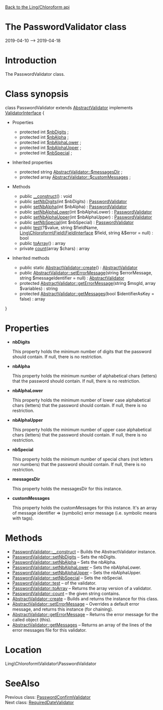[Back to the Ling/Chloroform api](https://github.com/lingtalfi/Chloroform/blob/master/doc/api/Ling/Chloroform.md)



The PasswordValidator class
================
2019-04-10 --> 2019-04-18






Introduction
============

The PasswordValidator class.



Class synopsis
==============


class <span class="pl-k">PasswordValidator</span> extends [AbstractValidator](https://github.com/lingtalfi/Chloroform/blob/master/doc/api/Ling/Chloroform/Validator/AbstractValidator.md) implements [ValidatorInterface](https://github.com/lingtalfi/Chloroform/blob/master/doc/api/Ling/Chloroform/Validator/ValidatorInterface.md) {

- Properties
    - protected int [$nbDigits](#property-nbDigits) ;
    - protected int [$nbAlpha](#property-nbAlpha) ;
    - protected int [$nbAlphaLower](#property-nbAlphaLower) ;
    - protected int [$nbAlphaUpper](#property-nbAlphaUpper) ;
    - protected int [$nbSpecial](#property-nbSpecial) ;

- Inherited properties
    - protected string [AbstractValidator::$messagesDir](#property-messagesDir) ;
    - protected array [AbstractValidator::$customMessages](#property-customMessages) ;

- Methods
    - public [__construct](https://github.com/lingtalfi/Chloroform/blob/master/doc/api/Ling/Chloroform/Validator/PasswordValidator/__construct.md)() : void
    - public [setNbDigits](https://github.com/lingtalfi/Chloroform/blob/master/doc/api/Ling/Chloroform/Validator/PasswordValidator/setNbDigits.md)(int $nbDigits) : [PasswordValidator](https://github.com/lingtalfi/Chloroform/blob/master/doc/api/Ling/Chloroform/Validator/PasswordValidator.md)
    - public [setNbAlpha](https://github.com/lingtalfi/Chloroform/blob/master/doc/api/Ling/Chloroform/Validator/PasswordValidator/setNbAlpha.md)(int $nbAlpha) : [PasswordValidator](https://github.com/lingtalfi/Chloroform/blob/master/doc/api/Ling/Chloroform/Validator/PasswordValidator.md)
    - public [setNbAlphaLower](https://github.com/lingtalfi/Chloroform/blob/master/doc/api/Ling/Chloroform/Validator/PasswordValidator/setNbAlphaLower.md)(int $nbAlphaLower) : [PasswordValidator](https://github.com/lingtalfi/Chloroform/blob/master/doc/api/Ling/Chloroform/Validator/PasswordValidator.md)
    - public [setNbAlphaUpper](https://github.com/lingtalfi/Chloroform/blob/master/doc/api/Ling/Chloroform/Validator/PasswordValidator/setNbAlphaUpper.md)(int $nbAlphaUpper) : [PasswordValidator](https://github.com/lingtalfi/Chloroform/blob/master/doc/api/Ling/Chloroform/Validator/PasswordValidator.md)
    - public [setNbSpecial](https://github.com/lingtalfi/Chloroform/blob/master/doc/api/Ling/Chloroform/Validator/PasswordValidator/setNbSpecial.md)(int $nbSpecial) : [PasswordValidator](https://github.com/lingtalfi/Chloroform/blob/master/doc/api/Ling/Chloroform/Validator/PasswordValidator.md)
    - public [test](https://github.com/lingtalfi/Chloroform/blob/master/doc/api/Ling/Chloroform/Validator/PasswordValidator/test.md)(?$value, string $fieldName, [Ling\Chloroform\Field\FieldInterface](https://github.com/lingtalfi/Chloroform/blob/master/doc/api/Ling/Chloroform/Field/FieldInterface.md) $field, string &$error = null) : bool
    - public [toArray](https://github.com/lingtalfi/Chloroform/blob/master/doc/api/Ling/Chloroform/Validator/PasswordValidator/toArray.md)() : array
    - private [count](https://github.com/lingtalfi/Chloroform/blob/master/doc/api/Ling/Chloroform/Validator/PasswordValidator/count.md)(array $chars) : array

- Inherited methods
    - public static [AbstractValidator::create](https://github.com/lingtalfi/Chloroform/blob/master/doc/api/Ling/Chloroform/Validator/AbstractValidator/create.md)() : [AbstractValidator](https://github.com/lingtalfi/Chloroform/blob/master/doc/api/Ling/Chloroform/Validator/AbstractValidator.md)
    - public [AbstractValidator::setErrorMessage](https://github.com/lingtalfi/Chloroform/blob/master/doc/api/Ling/Chloroform/Validator/AbstractValidator/setErrorMessage.md)(string $errorMessage, string $messageIdentifier = null) : [AbstractValidator](https://github.com/lingtalfi/Chloroform/blob/master/doc/api/Ling/Chloroform/Validator/AbstractValidator.md)
    - protected [AbstractValidator::getErrorMessage](https://github.com/lingtalfi/Chloroform/blob/master/doc/api/Ling/Chloroform/Validator/AbstractValidator/getErrorMessage.md)(string $msgId, array $variables) : string
    - protected [AbstractValidator::getMessages](https://github.com/lingtalfi/Chloroform/blob/master/doc/api/Ling/Chloroform/Validator/AbstractValidator/getMessages.md)(bool $identifierAsKey = false) : array

}




Properties
=============

- <span id="property-nbDigits"><b>nbDigits</b></span>

    This property holds the minimum number of digits that the password should contain.
    If null, there is no restriction.
    
    

- <span id="property-nbAlpha"><b>nbAlpha</b></span>

    This property holds the minimum number of alphabetical chars (letters) that the password should contain.
    If null, there is no restriction.
    
    

- <span id="property-nbAlphaLower"><b>nbAlphaLower</b></span>

    This property holds the minimum number of lower case alphabetical chars (letters) that the password should contain.
    If null, there is no restriction.
    
    

- <span id="property-nbAlphaUpper"><b>nbAlphaUpper</b></span>

    This property holds the minimum number of upper case alphabetical chars (letters) that the password should contain.
    If null, there is no restriction.
    
    

- <span id="property-nbSpecial"><b>nbSpecial</b></span>

    This property holds the minimum number of special chars (not letters nor numbers) that the password should contain.
    If null, there is no restriction.
    
    

- <span id="property-messagesDir"><b>messagesDir</b></span>

    This property holds the messagesDir for this instance.
    
    

- <span id="property-customMessages"><b>customMessages</b></span>

    This property holds the customMessages for this instance.
    It's an array of message identifier => (symbolic) error message (i.e. symbolic means with tags).
    
    



Methods
==============

- [PasswordValidator::__construct](https://github.com/lingtalfi/Chloroform/blob/master/doc/api/Ling/Chloroform/Validator/PasswordValidator/__construct.md) &ndash; Builds the AbstractValidator instance.
- [PasswordValidator::setNbDigits](https://github.com/lingtalfi/Chloroform/blob/master/doc/api/Ling/Chloroform/Validator/PasswordValidator/setNbDigits.md) &ndash; Sets the nbDigits.
- [PasswordValidator::setNbAlpha](https://github.com/lingtalfi/Chloroform/blob/master/doc/api/Ling/Chloroform/Validator/PasswordValidator/setNbAlpha.md) &ndash; Sets the nbAlpha.
- [PasswordValidator::setNbAlphaLower](https://github.com/lingtalfi/Chloroform/blob/master/doc/api/Ling/Chloroform/Validator/PasswordValidator/setNbAlphaLower.md) &ndash; Sets the nbAlphaLower.
- [PasswordValidator::setNbAlphaUpper](https://github.com/lingtalfi/Chloroform/blob/master/doc/api/Ling/Chloroform/Validator/PasswordValidator/setNbAlphaUpper.md) &ndash; Sets the nbAlphaUpper.
- [PasswordValidator::setNbSpecial](https://github.com/lingtalfi/Chloroform/blob/master/doc/api/Ling/Chloroform/Validator/PasswordValidator/setNbSpecial.md) &ndash; Sets the nbSpecial.
- [PasswordValidator::test](https://github.com/lingtalfi/Chloroform/blob/master/doc/api/Ling/Chloroform/Validator/PasswordValidator/test.md) &ndash; of the validator.
- [PasswordValidator::toArray](https://github.com/lingtalfi/Chloroform/blob/master/doc/api/Ling/Chloroform/Validator/PasswordValidator/toArray.md) &ndash; Returns the array version of a validator.
- [PasswordValidator::count](https://github.com/lingtalfi/Chloroform/blob/master/doc/api/Ling/Chloroform/Validator/PasswordValidator/count.md) &ndash; the given string contains.
- [AbstractValidator::create](https://github.com/lingtalfi/Chloroform/blob/master/doc/api/Ling/Chloroform/Validator/AbstractValidator/create.md) &ndash; Builds and returns the instance for this class.
- [AbstractValidator::setErrorMessage](https://github.com/lingtalfi/Chloroform/blob/master/doc/api/Ling/Chloroform/Validator/AbstractValidator/setErrorMessage.md) &ndash; Overrides a default error message, and returns this instance (for chaining).
- [AbstractValidator::getErrorMessage](https://github.com/lingtalfi/Chloroform/blob/master/doc/api/Ling/Chloroform/Validator/AbstractValidator/getErrorMessage.md) &ndash; Returns the error message for the called object (this).
- [AbstractValidator::getMessages](https://github.com/lingtalfi/Chloroform/blob/master/doc/api/Ling/Chloroform/Validator/AbstractValidator/getMessages.md) &ndash; Returns an array of the lines of the error messages file for this validator.





Location
=============
Ling\Chloroform\Validator\PasswordValidator


SeeAlso
==============
Previous class: [PasswordConfirmValidator](https://github.com/lingtalfi/Chloroform/blob/master/doc/api/Ling/Chloroform/Validator/PasswordConfirmValidator.md)<br>Next class: [RequiredDateValidator](https://github.com/lingtalfi/Chloroform/blob/master/doc/api/Ling/Chloroform/Validator/RequiredDateValidator.md)<br>
